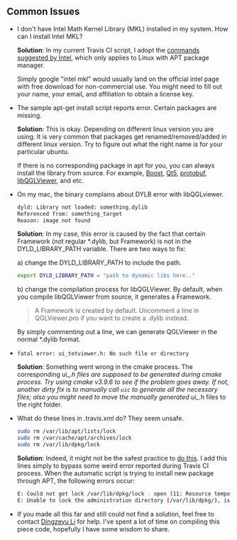## Common Issues

- I don't have Intel Math Kernel Library (MKL) installed in my system. How can I install Intel MKL?

  **Solution**: In my current Travis CI script, I adopt the [commands suggested by Intel](https://software.intel.com/en-us/articles/installing-intel-free-libs-and-python-apt-repo), which only applies to Linux with APT package manager.

  Simply google "intel mkl" would usually land on the official intel page with free download for non-commercial use. You might need to fill out your name, your email, and affiliation to obtain a license key.


- The sample apt-get install script reports error. Certain packages are missing.

  **Solution**: This is okay. Depending on different linux version you are using. It is very common that packages get renamed/removed/added in different linux version. Try to figure out what the right name is for your particular ubuntu.

  If there is no corresponding package in apt for you, you can always install the library from source. For example, [Boost](http://www.boost.org/), [Qt5](https://www1.qt.io/download/), [protobuf](https://github.com/google/protobuf), [libQGLViewer](http://libqglviewer.com/), and etc.


- On my mac, the binary complains about DYLB error with libQGLviewer.
  ```bash
  dyld: Library not loaded: something.dylib
  Referenced from: something_target
  Reason: image not found
  ```
  **Solution**: In my case, this error is caused by the fact that certain Framework (not regular *.dylib, but Framework) is not in the DYLD_LIBRARY_PATH variable. There are two ways to fix:

  a) change the DYLD_LIBRARY_PATH to include the path.
  ```bash
  export DYLD_LIBRARY_PATH = "path to dynamic libs here.."
  ```

  b) change the compilation process for libQGLViewer. By default, when you compile libQGLViewer from source, it generates a Framework.

  >A Framework is created by default. Uncomment a line in QGLViewer.pro if you want to create a .dylib instead. 

  By simply commenting out a line, we can generate QGLViewer in the normal *.dylib format.


- ```fatal error: ui_tetviewer.h: No such file or directory```

  **Solution**: Something went wrong in the cmake process. The corresponding ui_*.h files are supposed to be generated during cmake process. Try using cmake v3.9.6 to see if the problem goes away. If not, another dirty fix is to manually call ```uic``` to generate all the necessary files; also you might need to move the manually generated ui_*.h files to the right folder. 


- What do these lines in .travis.xml do? They seem unsafe.
  ```bash 
  sudo rm /var/lib/apt/lists/lock
  sudo rm /var/cache/apt/archives/lock
  sudo rm /var/lib/dpkg/lock
  ```
  **Solution**: Indeed, it might not be the safest practice to [do this](https://askubuntu.com/questions/346143/e-could-not-get-lock-var-lib-dpkg-lock-open-11-resource-temporarily-unavai). I add this lines simply to bypass some weird error reported during Travis CI process. When the automatic script is trying to install new package through APT, the following errors occur:

  ```bash
  E: Could not get lock /var/lib/dpkg/lock - open (11: Resource temporarily unavailable)
  E: Unable to lock the administration directory (/var/lib/dpkg/), is another process using it?
  ```


- If you made all this far and still could not find a solution, feel free to contact [Dingzeyu Li](http://dingzeyu.li/) for help. I've spent a lot of time on compiling this piece code, hopefully I have some wisdom to share.
